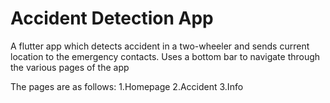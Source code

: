 # Accident Detection App

A flutter app which detects accident in a two-wheeler and sends current location to the emergency contacts.
Uses a bottom bar to navigate through the various pages of the app

The pages are as follows:
    1.Homepage
    2.Accident
    3.Info